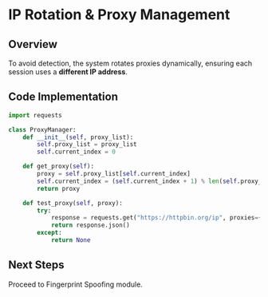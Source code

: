 
# IP Rotation & Proxy Management

## Overview
To avoid detection, the system rotates proxies dynamically, ensuring each session uses a **different IP address**.

## Code Implementation
```python
import requests

class ProxyManager:
    def __init__(self, proxy_list):
        self.proxy_list = proxy_list
        self.current_index = 0

    def get_proxy(self):
        proxy = self.proxy_list[self.current_index]
        self.current_index = (self.current_index + 1) % len(self.proxy_list)
        return proxy

    def test_proxy(self, proxy):
        try:
            response = requests.get("https://httpbin.org/ip", proxies={"http": proxy}, timeout=5)
            return response.json()
        except:
            return None
```
## Next Steps
Proceed to Fingerprint Spoofing module.
